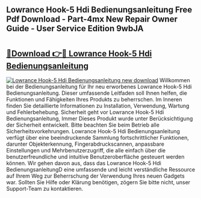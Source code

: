 ## Lowrance Hook-5 Hdi Bedienungsanleitung Free Pdf Download - Part-4mx New Repair Owner Guide - User Service Edition 9wbJA

# <h2><a href="http://df2ioq.blite.top/?on=Lowrance+Hook-5+Hdi+Bedienungsanleitung">🔗Download 👉🔴 Lowrance Hook-5 Hdi Bedienungsanleitung</a></h2>

[![Lowrance Hook-5 Hdi Bedienungsanleitung new download](https://i.imgur.com/lujVjoI.png)](http://df2ioq.blite.top/?on=Lowrance+Hook-5+Hdi+Bedienungsanleitung)
Willkommen bei der Bedienungsanleitung für Ihr neu erworbenes Lowrance Hook-5 Hdi Bedienungsanleitung. Dieser umfassende Leitfaden soll Ihnen helfen, die Funktionen und Fähigkeiten Ihres Produkts zu beherrschen. Im Inneren finden Sie detaillierte Informationen zu Installation, Verwendung, Wartung und Fehlerbehebung. Sicherheit geht vor Lowrance Hook-5 Hdi Bedienungsanleitung, Immer Dieses Produkt wurde unter Berücksichtigung der Sicherheit entwickelt. Bitte beachten Sie beim Betrieb alle Sicherheitsvorkehrungen. Lowrance Hook-5 Hdi Bedienungsanleitung verfügt über eine beeindruckende Sammlung fortschrittlicher Funktionen, darunter Objekterkennung, Fingerabdruckscannen, anpassbare Einstellungen und Mehrbenutzerzugriff, die alle einfach über die benutzerfreundliche und intuitive Benutzeroberfläche gesteuert werden können. Wir gehen davon aus, dass das Lowrance Hook-5 Hdi BedienungsanleitungD eine umfassende und leicht verständliche Ressource auf Ihrem Weg zur Beherrschung der Verwendung Ihres neuen Gadgets war. Sollten Sie Hilfe oder Klärung benötigen, zögern Sie bitte nicht, unser Support-Team zu kontaktieren.
